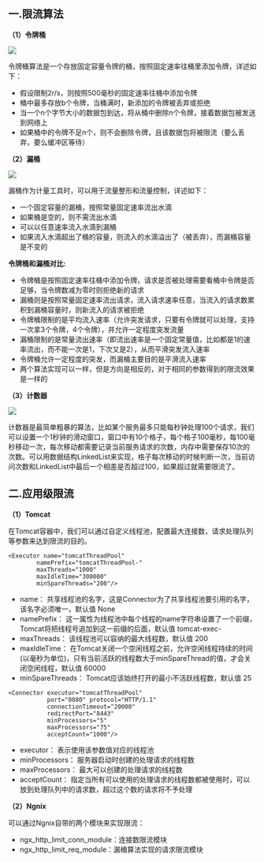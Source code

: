 ## 一.限流算法
**（1）令牌桶**

![](https://github.com/c-agam/notes/blob/master/images/%E4%BB%A4%E7%89%8C%E6%A1%B6.png)

令牌桶算法是一个存放固定容量令牌的桶，按照固定速率往桶里添加令牌，详述如下：
* 假设限制2r/s，则按照500毫秒的固定速率往桶中添加令牌
* 桶中最多存放b个令牌，当桶满时，新添加的令牌被丢弃或拒绝
* 当一个n个字节大小的数据包到达，将从桶中删除n个令牌，接着数据包被发送到网络上
* 如果桶中的令牌不足n个，则不会删除令牌，且该数据包将被限流（要么丢弃，要么缓冲区等待）

**（2）漏桶**

![](https://github.com/c-agam/notes/blob/master/images/%E6%BC%8F%E6%A1%B6.png)

漏桶作为计量工具时，可以用于流量整形和流量控制，详述如下：
* 一个固定容量的漏桶，按照常量固定速率流出水滴
* 如果桶是空的，则不需流出水滴
* 可以以任意速率流入水滴到漏桶
* 如果流入水滴超出了桶的容量，则流入的水滴溢出了（被丢弃），而漏桶容量是不变的

**令牌桶和漏桶对比:**
* 令牌桶是按照固定速率往桶中添加令牌，请求是否被处理需要看桶中令牌是否足够，当令牌数减为零时则拒绝新的请求
* 漏桶则是按照常量固定速率流出请求，流入请求速率任意，当流入的请求数累积到漏桶容量时，则新流入的请求被拒绝
* 令牌桶限制的是平均流入速率（允许突发请求，只要有令牌就可以处理，支持一次拿3个令牌，4个令牌），并允许一定程度突发流量
* 漏桶限制的是常量流出速率（即流出速率是一个固定常量值，比如都是1的速率流出，而不能一次是1，下次又是2），从而平滑突发流入速率
* 令牌桶允许一定程度的突发，而漏桶主要目的是平滑流入速率
* 两个算法实现可以一样，但是方向是相反的，对于相同的参数得到的限流效果是一样的

**（3）计数器**

![](https://github.com/c-agam/notes/blob/master/images/%E8%AE%A1%E6%95%B0%E5%99%A8.png)

计数器是最简单粗暴的算法，比如某个服务最多只能每秒钟处理100个请求，我们可以设置一个1秒钟的滑动窗口，窗口中有10个格子，每个格子100毫秒，每100毫秒移动一次，每次移动都需要记录当前服务请求的次数，内存中需要保存10次的次数。可以用数据结构LinkedList来实现，格子每次移动的时候判断一次，当前访问次数和LinkedList中最后一个相差是否超过100，如果超过就需要限流了。

## 二.应用级限流

**（1）Tomcat**

在Tomcat容器中，我们可以通过自定义线程池，配置最大连接数，请求处理队列等参数来达到限流的目的。
```
<Executor name="tomcatThreadPool"
        namePrefix="tomcatThreadPool-"
        maxThreads="1000"
        maxIdleTime="300000"
        minSpareThreads="200"/>
```
* name：
共享线程池的名字，这是Connector为了共享线程池要引用的名字，该名字必须唯一，默认值 None
* namePrefix：
这一属性为线程池中每个线程的name字符串设置了一个前缀，Tomcat将把线程号追加到这一前缀的后面，默认值 tomcat-exec-
* maxThreads：
该线程池可以容纳的最大线程数，默认值 200
* maxIdleTime：
在Tomcat关闭一个空闲线程之前，允许空闲线程持续的时间(以毫秒为单位)，只有当前活跃的线程数大于minSpareThread的值，才会关闭空闲线程，默认值 60000
* minSpareThreads：
Tomcat应该始终打开的最小不活跃线程数，默认值 25
```
<Connector executor="tomcatThreadPool"
           port="8080" protocol="HTTP/1.1"
           connectionTimeout="20000"
           redirectPort="8443"
           minProcessors="5"
           maxProcessors="75"
           acceptCount="1000"/>
```
* executor：
表示使用该参数值对应的线程池
* minProcessors：
服务器启动时创建的处理请求的线程数
* maxProcessors：
最大可以创建的处理请求的线程数
* acceptCount：
指定当所有可以使用的处理请求的线程数都被使用时，可以放到处理队列中的请求数，超过这个数的请求将不予处理

**（2）Ngnix**

可以通过Ngnix自带的两个模块来实现限流：
* ngx_http_limit_conn_module：连接数限流模块
* ngx_http_limit_req_module：漏桶算法实现的请求限流模块
